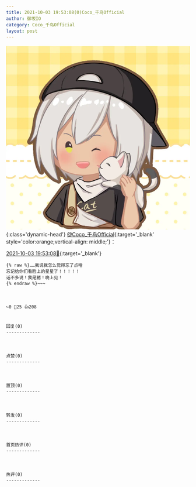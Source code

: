 ```yaml
---
title: 2021-10-03 19:53:08(0)Coco_千鸟Official
author: 御坂IO
category: Coco_千鸟Official
layout: post
---
```


![img](/images/85e485bc0dbd0cde4d15f24d7cffe9704618ad10.jpg){:class='dynamic-head'}
[@Coco_千鸟Official](https://space.bilibili.com/1891728206/dynamic){:target='_blank' style='color:orange;vertical-align: middle;'}：

[2021-10-03 19:53:08🔗](https://t.bilibili.com/577344914279082837){:target='_blank'}

~~~
{% raw %}……我说我怎么觉得忘了点啥
忘记给你们看脸上的星星了！！！！！
话不多说！我是猪！晚上见！
{% endraw %}~~~



↪️0 💬25 👍208


回复(0)
-------------



点赞(0)
-------------



置顶(0)
-------------



转发(0)
-------------



首页热评(0)
-------------



热评(0)
-------------



